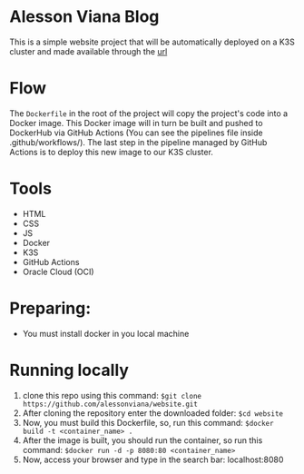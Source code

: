 # Alesson Viana Blog
This is a simple website project that will be automatically deployed on a K3S cluster and made available through the [url](alessonviana.tech)

# Flow
The `Dockerfile` in the root of the project will copy the project's code into a Docker image.
This Docker image will in turn be built and pushed to DockerHub via GitHub Actions (You can see the pipelines file inside .github/workflows/).
The last step in the pipeline managed by GitHub Actions is to deploy this new image to our K3S cluster.

# Tools
- HTML
- CSS
- JS
- Docker
- K3S 
- GitHub Actions
- Oracle Cloud (OCI)


# Preparing:
- You must install docker in you local machine

# Running locally
1. clone this repo using this command: `$git clone https://github.com/alessonviana/website.git`
2. After cloning the repository enter the downloaded folder: `$cd website`
3. Now, you must build this Dockerfile, so, run this command: `$docker build -t <container_name> .`
4. After the image is built, you should run the container, so run this command: `$docker run -d -p 8080:80 <container_name>`
4. Now, access your browser and type in the search bar: localhost:8080